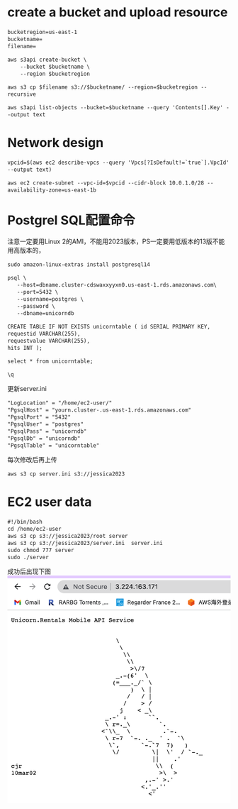 
# create a bucket and upload resource
```
bucketregion=us-east-1
bucketname=
filename=
```
```
aws s3api create-bucket \
    --bucket $bucketname \
    --region $bucketregion
```
```
aws s3 cp $filename s3://$bucketname/ --region=$bucketregion --recursive
```

```
aws s3api list-objects --bucket=$bucketname --query 'Contents[].Key' --output text
```
# Network design
```
vpcid=$(aws ec2 describe-vpcs --query 'Vpcs[?IsDefault!=`true`].VpcId' --output text)
```

```
aws ec2 create-subnet --vpc-id=$vpcid --cidr-block 10.0.1.0/28 --availability-zone=us-east-1b

```


# Postgrel SQL配置命令
注意一定要用Linux 2的AMI，不能用2023版本，PS一定要用低版本的13版不能用高版本的，
```
sudo amazon-linux-extras install postgresql14
```
```
psql \
   --host=dbname.cluster-cdswaxxyyxn0.us-east-1.rds.amazonaws.com\
   --port=5432 \
   --username=postgres \
   --password \
   --dbname=unicorndb

```
```
CREATE TABLE IF NOT EXISTS unicorntable ( id SERIAL PRIMARY KEY,
requestid VARCHAR(255),
requestvalue VARCHAR(255),
hits INT );
```
```
select * from unicorntable;
```
```
\q
```
更新server.ini
```
"LogLocation" = "/home/ec2-user/"
"PgsqlHost" = "yourn.cluster-.us-east-1.rds.amazonaws.com"
"PgsqlPort" = "5432"
"PgsqlUser" = "postgres"
"PgsqlPass" = "unicorndb"
"PgsqlDb" = "unicorndb"
"PgsqlTable" = "unicorntable"
```

每次修改后再上传
```
aws s3 cp server.ini s3://jessica2023
```


# EC2 user data
```
#!/bin/bash
cd /home/ec2-user
aws s3 cp s3://jessica2023/root server
aws s3 cp s3://jessica2023/server.ini  server.ini
sudo chmod 777 server
sudo ./server
```
成功后出现下图
![webpage](应用成功运行.png)
